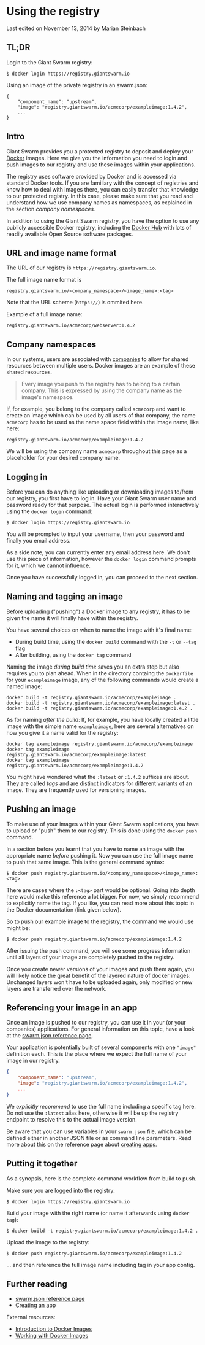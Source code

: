 # Using the registry

<p class="lastmod">Last edited on November 13, 2014 by Marian Steinbach</p>

## TL;DR

Login to the Giant Swarm registry:
```
$ docker login https://registry.giantswarm.io
```

Using an image of the private registry in an swarm.json:
```
{
    "component_name": "upstream",
    "image": "registry.giantswarm.io/acmecorp/exampleimage:1.4.2",
    ...
}
```

## Intro

Giant Swarm provides you a protected registry to deposit and deploy your [Docker](https://docker.com/) images. Here we give you the information you need to login and push images to our registry and use these images within your applications.

The registry uses software provided by Docker and is accessed via standard Docker tools. If you are familiary with the concept of registries and know how to deal with images there, you can easily transfer that knowledge to our protected registry. In this case, please make sure that you read and understand how we use company names as namespaces, as explained in the section _company namespaces_.

In addition to using the Giant Swarm registry, you have the option to use any publicly accessible Docker registry, including the [Docker Hub](https://registry.hub.docker.com/) with lots of readily available Open Source software packages.

## URL and image name format

The URL of our registry is `https://registry.giantswarm.io`.

The full image name format is

    registry.giantswarm.io/<company_namespace>/<image_name>:<tag>

Note that the URL scheme (`https://`) is ommited here.

Example of a full image name:

    registry.giantswarm.io/acmecorp/webserver:1.4.2

## Company namespaces

In our systems, users are associated with [companies](../companies/) to allow for shared resources between multiple users. Docker images are an example of these shared resources.

> Every image you push to the registry has to belong to a certain company. This is expressed by using the company name as the image's namespace.

If, for example, you belong to the company called `acmecorp` and want to create an image which can be used by all users of that company, the name `acmecorp` has to be used as the name space field within the image name, like here:

    registry.giantswarm.io/acmecorp/exampleimage:1.4.2

We will be using the company name `acmecorp` throughout this page as a placeholder for your desired company name.

## Logging in

Before you can do anything like uploading or downloading images to/from our registry, you first have to log in. Have your Giant Swarm user name and password ready for that purpose. The actual login is performed interactively using the `docker login` command:

    $ docker login https://registry.giantswarm.io

You will be prompted to input your username, then your password and finally you email address.

As a side note, you can currently enter any email address here. We don't use this piece of information, however the `docker login` command prompts for it, which we cannot influence.

Once you have successfully logged in, you can proceed to the next section.

## Naming and tagging an image

Before uploading ("pushing") a Docker image to any registry, it has to be given the name it will finally have within the registry.

You have several choices on when to name the image with it's final name:

* During build time, using the `docker build` command with the `-t` or `--tag` flag
* After building, using the `docker tag` command

Naming the image _during build time_ saves you an extra step but also requires you to plan ahead. When in the directory containg the `Dockerfile` for your `exampleimage` image, any of the following commands would create a named image:

    docker build -t registry.giantswarm.io/acmecorp/exampleimage .
    docker build -t registry.giantswarm.io/acmecorp/exampleimage:latest .
    docker build -t registry.giantswarm.io/acmecorp/exampleimage:1.4.2 .

As for naming _after the build_: If, for example, you have locally created a little image with the simple name `exampleimage`, here are several alternatives on how you give it a name valid for the registry:

    docker tag exampleimage registry.giantswarm.io/acmecorp/exampleimage
    docker tag exampleimage registry.giantswarm.io/acmecorp/exampleimage:latest
    docker tag exampleimage registry.giantswarm.io/acmecorp/exampleimage:1.4.2

You might have wondered what the `:latest` or `:1.4.2` suffixes are about. They are called _tags_ and are distinct indicators for different variants of an image. They are frequently used for versioning images.

## Pushing an image

To make use of your images within your Giant Swarm applications, you have to upload or "push" them to our registry. This is done using the `docker push` command.

In a section before you learnt that you have to name an image with the appropriate name _before_ pushing it. Now you can use the full image name to push that same image. This is the general command syntax:

    $ docker push registry.giantswarm.io/<company_namespace>/<image_name>:<tag>

There are cases where the `:<tag>` part would be optional. Going into depth here would make this reference a lot bigger. For now, we simply recommend to explicitly name the tag. If you like, you can read more about this topic in the Docker documentation (link given below). 

So to push our example image to the registry, the command we would use might be:

    $ docker push registry.giantswarm.io/acmecorp/exampleimage:1.4.2

<!-- TODO: show progress output -->

After issuing the push command, you will see some progress information until all layers of your image are completely pushed to the registry.

Once you create newer versions of your images and push them again, you will likely notice the great benefit of the layered nature of docker images: Unchanged layers won't have to be uploaded again, only modified or new layers are transferred over the network.

## Referencing your image in an app

Once an image is pushed to our registry, you can use it in your (or your companies) applications. For general information on this topic, have a look at the [swarm.json reference page](../swarm-json/).

Your application is potentially built of several components with one `"image"` definition each. This is the place where we expect the full name of your image in our registry.

```json
{
    "component_name": "upstream",
    "image": "registry.giantswarm.io/acmecorp/exampleimage:1.4.2",
    ...
}
```

We _explicitly recommend_ to use the full name including a specific tag here. Do not use the `:latest` alias here, otherwise it will be up the registry endpoint to resolve this to the actual image version.

Be aware that you can use variables in your `swarm.json` file, which can be defined either in another JSON file or as command line parameters. Read more about this on the reference page about [creating apps](../create/).

## Putting it together

As a synopsis, here is the complete command workflow from build to push.

Make sure you are logged into the registry:

```
$ docker login https://registry.giantswarm.io
```

Build your image with the right name (or name it afterwards using `docker tag`):

```
$ docker build -t registry.giantswarm.io/acmecorp/exampleimage:1.4.2 .
```

Upload the image to the registry:

```
$ docker push registry.giantswarm.io/acmecorp/exampleimage:1.4.2
```

... and then reference the full image name including tag in your app config.

## Further reading

* [swarm.json reference page](../swarm-json/)
* [Creating an app](../create/)

External resources:

* [Introduction to Docker Images](https://docs.docker.com/terms/image/)
* [Working with Docker Images](https://docs.docker.com/userguide/dockerimages/)
